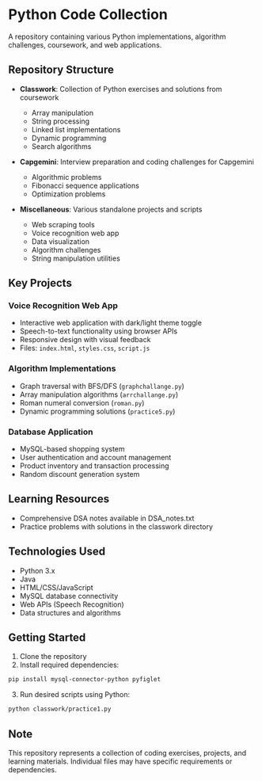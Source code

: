 # Python Code Collection

A repository containing various Python implementations, algorithm challenges, coursework, and web applications.

## Repository Structure

- **Classwork**: Collection of Python exercises and solutions from coursework
  - Array manipulation
  - String processing
  - Linked list implementations
  - Dynamic programming
  - Search algorithms
  
- **Capgemini**: Interview preparation and coding challenges for Capgemini
  - Algorithmic problems
  - Fibonacci sequence applications
  - Optimization problems
  
- **Miscellaneous**: Various standalone projects and scripts
  - Web scraping tools
  - Voice recognition web app
  - Data visualization
  - Algorithm challenges
  - String manipulation utilities

## Key Projects

### Voice Recognition Web App
- Interactive web application with dark/light theme toggle
- Speech-to-text functionality using browser APIs
- Responsive design with visual feedback
- Files: `index.html`, `styles.css`, `script.js`

### Algorithm Implementations
- Graph traversal with BFS/DFS (`graphchallange.py`)
- Array manipulation algorithms (`arrchallange.py`)
- Roman numeral conversion (`roman.py`)
- Dynamic programming solutions (`practice5.py`)

### Database Application
- MySQL-based shopping system
- User authentication and account management
- Product inventory and transaction processing
- Random discount generation system

## Learning Resources

- Comprehensive DSA notes available in DSA_notes.txt
- Practice problems with solutions in the classwork directory

## Technologies Used

- Python 3.x
- Java
- HTML/CSS/JavaScript
- MySQL database connectivity
- Web APIs (Speech Recognition)
- Data structures and algorithms

## Getting Started

1. Clone the repository
2. Install required dependencies:
```bash
pip install mysql-connector-python pyfiglet
```
3. Run desired scripts using Python:
```bash
python classwork/practice1.py
```

## Note

This repository represents a collection of coding exercises, projects, and learning materials. Individual files may have specific requirements or dependencies.